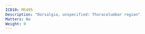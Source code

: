 ```yaml
---
ICD10: M5495
Description: "Dorsalgia, unspecified: Thoracolumbar region"
Matters: No
Weight: 0
---
```

